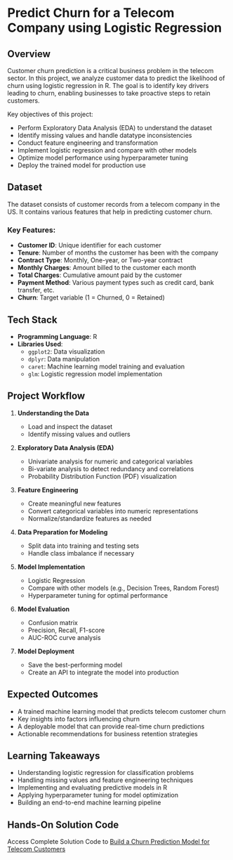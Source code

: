 # Predict Churn for a Telecom Company using Logistic Regression

## Overview
Customer churn prediction is a critical business problem in the telecom sector. In this project, we analyze customer data to predict the likelihood of churn using logistic regression in R. The goal is to identify key drivers leading to churn, enabling businesses to take proactive steps to retain customers.

Key objectives of this project:
- Perform Exploratory Data Analysis (EDA) to understand the dataset
- Identify missing values and handle datatype inconsistencies
- Conduct feature engineering and transformation
- Implement logistic regression and compare with other models
- Optimize model performance using hyperparameter tuning
- Deploy the trained model for production use

## Dataset
The dataset consists of customer records from a telecom company in the US. It contains various features that help in predicting customer churn.

### **Key Features:**
- **Customer ID**: Unique identifier for each customer
- **Tenure**: Number of months the customer has been with the company
- **Contract Type**: Monthly, One-year, or Two-year contract
- **Monthly Charges**: Amount billed to the customer each month
- **Total Charges**: Cumulative amount paid by the customer
- **Payment Method**: Various payment types such as credit card, bank transfer, etc.
- **Churn**: Target variable (1 = Churned, 0 = Retained)

## Tech Stack
- **Programming Language**: R
- **Libraries Used**:
  - `ggplot2`: Data visualization
  - `dplyr`: Data manipulation
  - `caret`: Machine learning model training and evaluation
  - `glm`: Logistic regression model implementation

## Project Workflow
1. **Understanding the Data**
   - Load and inspect the dataset
   - Identify missing values and outliers
   
2. **Exploratory Data Analysis (EDA)**
   - Univariate analysis for numeric and categorical variables
   - Bi-variate analysis to detect redundancy and correlations
   - Probability Distribution Function (PDF) visualization

3. **Feature Engineering**
   - Create meaningful new features
   - Convert categorical variables into numeric representations
   - Normalize/standardize features as needed

4. **Data Preparation for Modeling**
   - Split data into training and testing sets
   - Handle class imbalance if necessary
   
5. **Model Implementation**
   - Logistic Regression
   - Compare with other models (e.g., Decision Trees, Random Forest)
   - Hyperparameter tuning for optimal performance

6. **Model Evaluation**
   - Confusion matrix
   - Precision, Recall, F1-score
   - AUC-ROC curve analysis

7. **Model Deployment**
   - Save the best-performing model
   - Create an API to integrate the model into production

## Expected Outcomes
- A trained machine learning model that predicts telecom customer churn
- Key insights into factors influencing churn
- A deployable model that can provide real-time churn predictions
- Actionable recommendations for business retention strategies

## Learning Takeaways
- Understanding logistic regression for classification problems
- Handling missing values and feature engineering techniques
- Implementing and evaluating predictive models in R
- Applying hyperparameter tuning for model optimization
- Building an end-to-end machine learning pipeline

## Hands-On Solution Code
Access Complete Solution Code to [Build a Churn Prediction Model for Telecom Customers](https://www.projectpro.io/project-use-case/churn-prediction-using-telecom-dataset)
